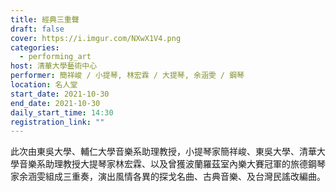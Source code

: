 ```yaml
---
title: 經典三重聲
draft: false
cover: https://i.imgur.com/NXwX1V4.png
categories:
  - performing_art
host: 清華大學藝術中心
performer: 簡祥峻 / 小提琴, 林宏霖 / 大提琴, 余涵雯 / 鋼琴
location: 名人堂
start_date: 2021-10-30
end_date: 2021-10-30
daily_start_time: 14:30
registration_link: ""
---
```


此次由東吳大學、輔仁大學音樂系助理教授，小提琴家簡祥峻、東吳大學、清華大學音樂系助理教授大提琴家林宏霖、以及曾獲波蘭羅茲室內樂大賽冠軍的旅德鋼琴家余涵雯組成三重奏，演出風情各異的探戈名曲、古典音樂、及台灣民謠改編曲。

